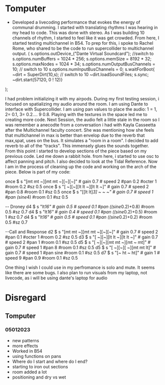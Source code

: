 # Tomputer
- Developed a livecoding performance that evokes the energy of communal drumming. I started with translating rhythms I was hearing in my head to code. This was done with stereo. As I was building 10 channels of rhythm, I started to feel like it was get crowded. From here, I started testing multichannel in B54. To prep for this, i spoke to Rachel Rome, who shared to be the code to run supercollider to multichannel output.
(
s.options.outDevice_("Dante Virtual Soundcard"); //switch to
s.options.numBuffers = 1024 * 256;
s.options.memSize = 8192 * 32;
s.options.maxNodes = 1024 * 34;
s.options.numOutputBusChannels = 10; // switch to 10
s.options.numInputBusChannels = 0;
s.waitForBoot{
	~dirt = SuperDirt(10,s); // switch to 10
	~dirt.loadSoundFiles;
	s.sync;
	~dirt.start(57120, 0 ! 12)}

);

I had problem initializing it with my airpods. During my first testing session, i focused on spatializing my audio around the room. I am using Dante to interface with Supercollider. I am using pan values to place the audio: 1 = 1, 2= 0.1, 3= 0.2.... 9 0.8. Playing with the textures in the space led me to creating more code. Next Session, the audio felt a little stale in the room so I was remember a anecodte from a conversation i had with Kayla Casseetta after the Multichannel faculty concert. She was mentioning how she feels that multichannel in max is better than envelop due to the reverb that max,spat, uses on the bus. It simulates a "room in a room". I decided to add reverb to all of the "tracks". This immensely glues the sounds together. From this point i started to develop sections of the piece based on my previous code. Led me down a rabbit hole. from here, i started to use osc to affect panning and pitch. I also decided to look at the Tidal Reference. Now I am in the process of cleaning up the code and working on the arch of the piece. Below is part of my code:

once $ s "[mt mt ~][mt mt ~][~][~]" # gain 0.7 # speed 2 #pan 0.2 #octer 1 #room 0.2 #sz 0.5 
once $ s "[ ~][~][lt lt ~][lt lt ~]" # gain 0.7 # speed 2 #pan 0.8 #room 0.1 #sz 0.5
once $ s "[[lt lt]*3] ~ ~ ~" # gain 0.7 # speed 1 #pan (sine*4) #room 0.1 #sz 0.5

-- Droney
d4 $ s "lt*16" # gain 0.5 # speed 0.1 #pan ((sine*0.2)+0.8) #room 0.5 #sz 0.7
d4 $ s "lt*16" # gain 0.4 # speed 0.1 #pan ((sine*0.2)+0.5) #room 1 #sz 0.7
d4 $ s "lt*16" # gain 0.5 # speed 0.1 #pan ((sine*0.2)+0.2) #room 0.5 #sz 0.7

--Call and Response
d2 $ s "[mt mt ~][mt mt ~][~][~]" # gain 0.7 # speed 2 #pan 0.1 #octer 1 #room 0.2 #sz 0.5 
d3 $ s "[ ~][~][lt lt ~][lt lt ~]" # gain 0.7 # speed 2 #pan 1 #room 0.1 #sz 0.5
d5 $ s "[ ~][~][mt mt ~][mt ~ mt]" # gain 0.7 # speed 1 #pan 8 #room 0.1 #sz 0.5
d5 $ s "[ ~][~][ ~][mt mt lt]" # gain 0.7 # speed 1 #pan sine #room 0.1 #sz 0.5
d7 $ s "[~ ht ~ ht]" # gain 1 # speed 9 #pan 0.9 #room 0.1 #sz 0.5



One thing I wish I could use in my perfromance is solo and mute. It seems like there are some bugs. I also plan to run visuals from my laptop, not livecode, as i will be using dante's laptop for audio


# Disregard
## Tomputer
### 05012023
- new patterns
- more effects
- Worked in B54
- using functions on pans
- Where do I start and where do I end?
- starting to iron out sections
- room added a lot
- positioning and dry vs wet
